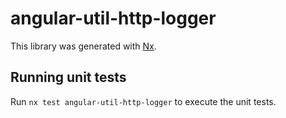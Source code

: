 # angular-util-http-logger

This library was generated with [Nx](https://nx.dev).

## Running unit tests

Run `nx test angular-util-http-logger` to execute the unit tests.
